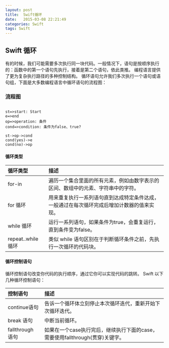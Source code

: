 ```yaml
---
layout: post
title:  Swift循环
date:   2015-03-08 22:21:49
categories: Swift
tags: Swift
---
```



<h2>Swift 循环</h2>

有的时候，我们可能需要多次执行同一块代码。一般情况下，语句是按顺序执行的：函数中的第一个语句先执行，接着是第二个语句，依此类推。
编程语言提供了更为复杂执行路径的多种控制结构。
循环语句允许我们多次执行一个语句或语句组，下面是大多数编程语言中循环语句的流程图：

<h3> 流程图</h3>

```flow

st=>start: Start
e=>end
op=>operation: 条件
cond=>condition: 条件为false、true?

st->op->cond
cond(yes)->e
cond(no)->op

```

<h4>循环类型</h4>

| 循环类型  | 描述
| :-------- | :--------
for-in | 遍历一个集合里面的所有元素，例如由数字表示的区间、数组中的元素、字符串中的字符。
for 循环 | 用来重复执行一系列语句直到达成特定条件达成，一般通过在每次循环完成后增加计数器的值来实现。
while 循环 | 运行一系列语句，如果条件为true，会重复运行，直到条件变为false。
repeat..while 循环| 类似 while 语句区别在于判断循环条件之前，先执行一次循环的代码块。 


<h4>循环控制语句</h4>

循环控制语句改变你代码的执行顺序，通过它你可以实现代码的跳转。
Swift 以下几种循环控制语句：

| 控制语句	|  描述
| :-------- | :--------
| continue语句 | 告诉一个循环体立刻停止本次循环迭代，重新开始下次循环迭代。
| break   语句 | 中断当前循环。
| fallthrough 语句 | 如果在一个case执行完后，继续执行下面的case，需要使用fallthrough(贯穿)关键字。

